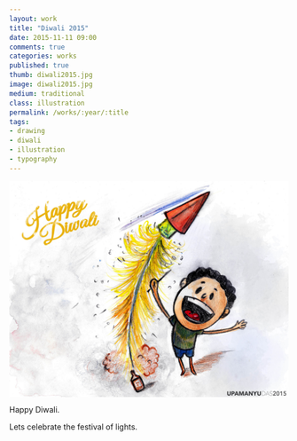 ```yaml
---
layout: work
title: "Diwali 2015"
date: 2015-11-11 09:00
comments: true
categories: works
published: true
thumb: diwali2015.jpg
image: diwali2015.jpg
medium: traditional
class: illustration
permalink: /works/:year/:title
tags:
- drawing
- diwali
- illustration
- typography
---
```

<img src="/images/works/diwali2015.jpg" align="middle"/>

Happy Diwali.

Lets celebrate the festival of lights.